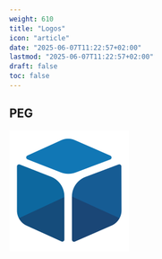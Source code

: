```yaml
---
weight: 610
title: "Logos"
icon: "article"
date: "2025-06-07T11:22:57+02:00"
lastmod: "2025-06-07T11:22:57+02:00"
draft: false
toc: false
---
```


## PEG

![PEG transparent](peg_transparent.png)

